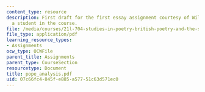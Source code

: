 ```yaml
---
content_type: resource
description: First draft for the first essay assignment courtesy of William Walsh,
  a student in the course.
file: /media/courses/21l-704-studies-in-poetry-british-poetry-and-the-sciences-of-the-mind-fall-2004/07c66fc4845fe885a57751c63d571ec0_pope_analysis.pdf
file_type: application/pdf
learning_resource_types:
- Assignments
ocw_type: OCWFile
parent_title: Assignments
parent_type: CourseSection
resourcetype: Document
title: pope_analysis.pdf
uid: 07c66fc4-845f-e885-a577-51c63d571ec0
---
```

